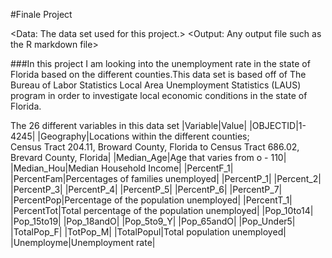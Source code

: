 #Finale Project 

<Data: The data set used for this project.>
<Output: Any output file such as the R markdown file>

###In this project I am looking into the unemployment rate in the state of Florida based on the different counties.This data set is based off of The Bureau of Labor Statistics Local Area Unemployment Statistics (LAUS) program in order to investigate local economic conditions in the state of Florida. 

The 26 different variables in this data set 
|Variable|Value|
|OBJECTID|1-4245|
|Geography|Locations within the different counties; 	
Census Tract 204.11, Broward County, Florida to Census Tract 686.02, Brevard County, Florida|
|Median_Age|Age that varies from o - 110|
|Median_Hou|Median Household Income|
|PercentF_1|
|PercentFam|Percentages of families unemployed|
|PercentP_1|
|Percent_2|
|PercentP_3|
|PercentP_4|
|PercentP_5|
|PercentP_6|
|PercentP_7|
|PercentPop|Percentage of the population unemployed|
|PercentT_1|
|PercentTot|Total percentage of the population unemployed|
|Pop_10to14|
|Pop_15to19|
|Pop_18andO|
|Pop_5to9_Y|
|Pop_65andO|
|Pop_Under5|
|TotalPop_F|
|TotPop_M|
|TotalPopul|Total population unemployed|
|Unemployme|Unemployment rate| 

